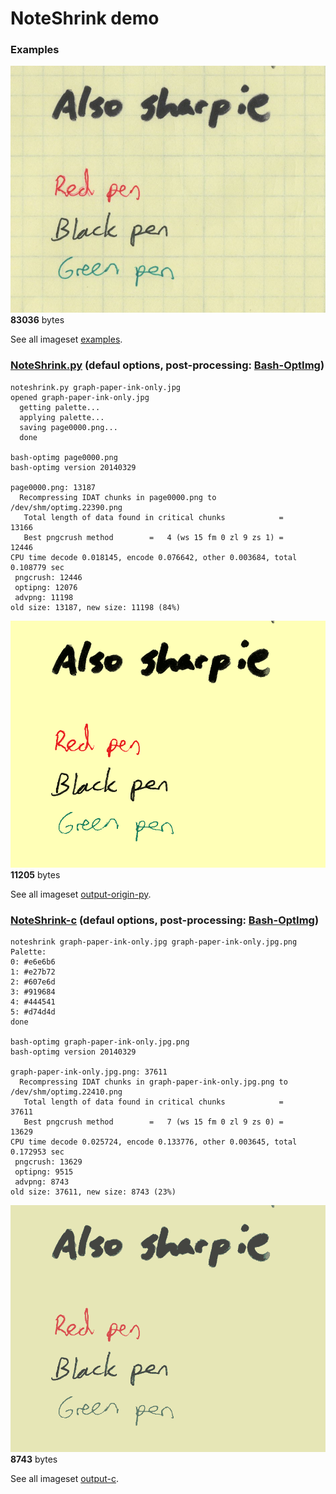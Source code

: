 # NoteShrink demo

### Examples

![examples/graph-paper-ink-only.jpg](examples/graph-paper-ink-only.jpg)  
**83036** bytes

See all imageset [examples](examples).

### [NoteShrink.py](https://github.com/mzucker/noteshrink) (defaul options, post-processing: [Bash-OptImg](https://github.com/BASH-Auto-Tools/bash-optimg))

```shell
noteshrink.py graph-paper-ink-only.jpg 
opened graph-paper-ink-only.jpg
  getting palette...
  applying palette...
  saving page0000.png...
  done

bash-optimg page0000.png 
bash-optimg version 20140329

page0000.png: 13187
  Recompressing IDAT chunks in page0000.png to /dev/shm/optimg.22390.png
   Total length of data found in critical chunks            =     13166
   Best pngcrush method        =   4 (ws 15 fm 0 zl 9 zs 1) =     12446
CPU time decode 0.018145, encode 0.076642, other 0.003684, total 0.108779 sec
 pngcrush: 12446
 optipng: 12076
 advpng: 11198
old size: 13187, new size: 11198 (84%)
```
![output-origin-py/graph-paper-ink-only.jpg.png](output-origin-py/graph-paper-ink-only.jpg.png)  
**11205** bytes

See all imageset [output-origin-py](output-origin-py).

### [NoteShrink-c](https://github.com/ImageProcessing-ElectronicPublications/noteshrink-c) (defaul options, post-processing: [Bash-OptImg](https://github.com/BASH-Auto-Tools/bash-optimg))

```shell
noteshrink graph-paper-ink-only.jpg graph-paper-ink-only.jpg.png
Palette:
0: #e6e6b6
1: #e27b72
2: #607e6d
3: #919684
4: #444541
5: #d74d4d
done

bash-optimg graph-paper-ink-only.jpg.png 
bash-optimg version 20140329

graph-paper-ink-only.jpg.png: 37611
  Recompressing IDAT chunks in graph-paper-ink-only.jpg.png to /dev/shm/optimg.22410.png
   Total length of data found in critical chunks            =     37611
   Best pngcrush method        =   7 (ws 15 fm 0 zl 9 zs 0) =     13629
CPU time decode 0.025724, encode 0.133776, other 0.003645, total 0.172953 sec
 pngcrush: 13629
 optipng: 9515
 advpng: 8743
old size: 37611, new size: 8743 (23%)
```
![output-c/graph-paper-ink-only.jpg.png](output-c/graph-paper-ink-only.jpg.png)  
**8743** bytes

See all imageset [output-c](output-c).
